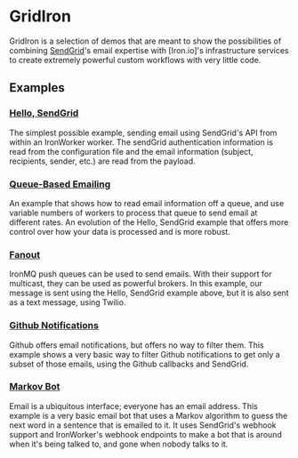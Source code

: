 # GridIron

GridIron is a selection of demos that are meant to show the possibilities of combining [SendGrid](http://www.sendgrid.com)&apos;s email expertise with [Iron.io]&apos;s infrastructure services to create extremely powerful custom workflows with very little code.

## Examples

### [Hello, SendGrid](../../tree/master/python/simple_send)

The simplest possible example, sending email using SendGrid&apos;s API from within an IronWorker worker. The sendGrid authentication information is read from the configuration file and the email information (subject, recipients, sender, etc.) are read from the payload.

### [Queue-Based Emailing](../../tree/master/python/pull_queue)

An example that shows how to read email information off a queue, and use variable numbers of workers to process that queue to send email at different rates. An evolution of the Hello, SendGrid example that offers more control over how your data is processed and is more robust.

### [Fanout](../../tree/master/python/push_queue)

IronMQ push queues can be used to send emails. With their support for multicast, they can be used as powerful brokers. In this example, our message is sent using the Hello, SendGrid example above, but it is also sent as a text message, using Twilio.

### [Github Notifications](../../tree/master/python/github)

Github offers email notifications, but offers no way to filter them. This example shows a very basic way to filter Github notifications to get only a subset of those emails, using the Github callbacks and SendGrid.

### [Markov Bot](../../tree/master/python/markov)

Email is a ubiquitous interface; everyone has an email address. This example is a very basic email bot that uses a Markov algorithm to guess the next word in a sentence that is emailed to it. It uses SendGrid's webhook support and IronWorker's webhook endpoints to make a bot that is around when it's being talked to, and gone when nobody talks to it.

